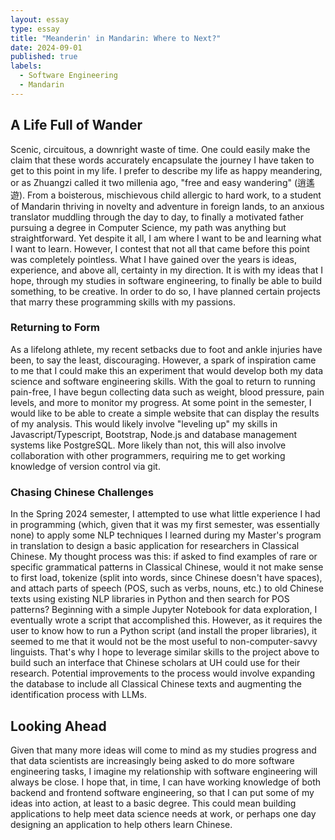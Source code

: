 ```yaml
---
layout: essay
type: essay
title: "Meanderin' in Mandarin: Where to Next?"
date: 2024-09-01
published: true
labels:
  - Software Engineering
  - Mandarin
---
```


## A Life Full of Wander
Scenic, circuitous, a downright waste of time. One could easily make the claim that these words accurately encapsulate the journey I have taken to get to this point in my life. I prefer to describe my life as happy meandering, or as Zhuangzi called it two millenia ago, "free and easy wandering" (逍遙遊). From a boisterous, mischievous child allergic to hard work, to a student of Mandarin thriving in novelty and adventure in foreign lands, to an anxious translator muddling through the day to day, to finally a motivated father pursuing a degree in Computer Science, my path was anything but straightforward. Yet despite it all, I am where I want to be and learning what I want to learn. However, I contest that not all that came before this point was completely pointless. What I have gained over the years is ideas, experience, and above all, certainty in my direction. It is with my ideas that I hope, through my studies in software engineering, to finally be able to build something, to be creative. In order to do so, I have planned certain projects that marry these programming skills with my passions.

### Returning to Form
As a lifelong athlete, my recent setbacks due to foot and ankle injuries have been, to say the least, discouraging. However, a spark of inspiration came to me that I could make this an experiment that would develop both my data science and software engineering skills. With the goal to return to running pain-free, I have begun collecting data such as weight, blood pressure, pain levels, and more to monitor my progress. At some point in the semester, I would like to be able to create a simple website that can display the results of my analysis. This would likely involve "leveling up" my skills in Javascript/Typescript, Bootstrap, Node.js and database management systems like PostgreSQL. More likely than not, this will also involve collaboration with other programmers, requiring me to get working knowledge of version control via git.

### Chasing Chinese Challenges
In the Spring 2024 semester, I attempted to use what little experience I had in programming (which, given that it was my first semester, was essentially none) to apply some NLP techniques I learned during my Master's program in translation to design a basic application for researchers in Classical Chinese. My thought process was this: if asked to find examples of rare or specific grammatical patterns in Classical Chinese, would it not make sense to first load, tokenize (split into words, since Chinese doesn't have spaces), and attach parts of speech (POS, such as verbs, nouns, etc.) to old Chinese texts using existing NLP libraries in Python and then search for POS patterns? Beginning with a simple Jupyter Notebook for data exploration, I eventually wrote a script that accomplished this. However, as it requires the user to know how to run a Python script (and install the proper libraries), it seemed to me that it would not be the most useful to non-computer-savvy linguists. That's why I hope to leverage similar skills to the project above to build such an interface that Chinese scholars at UH could use for their research. Potential improvements to the process would involve expanding the database to include all Classical Chinese texts and augmenting the identification process with LLMs.

## Looking Ahead
Given that many more ideas will come to mind as my studies progress and that data scientists are increasingly being asked to do more software engineering tasks, I imagine my relationship with software engineering will always be close. I hope that, in time, I can have working knowledge of both backend and frontend software engineering, so that I can put some of my ideas into action, at least to a basic degree. This could mean building applications to help meet data science needs at work, or perhaps one day designing an application to help others learn Chinese.
